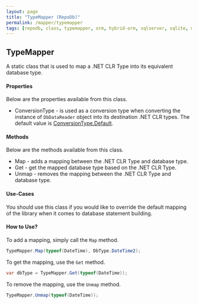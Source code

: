 ```yaml
---
layout: page
title: "TypeMapper (RepoDb)"
permalink: /mapper/typemapper
tags: [repodb, class, typemapper, orm, hybrid-orm, sqlserver, sqlite, mysql, postgresql]
---
```


## TypeMapper

A static class that is used to map a .NET CLR Type into its equivalent database type.

#### Properties

Below are the properties available from this class.

- ConversionType - is used as a conversion type when converting the instance of `DbDataReader` object into its destination .NET CLR types. The default value is [ConversionType.Default](/enumeration/conversiontype).

#### Methods

Below are the methods available from this class.

- Map - adds a mapping between the .NET CLR Type and database type.
- Get - get the mapped database type based on the .NET CLR Type.
- Unmap - removes the mapping between the .NET CLR Type and database type.

#### Use-Cases

You should use this class if you would like to override the default mapping of the library when it comes to database statement building.

#### How to Use?

To add a mapping, simply call the `Map` method.

```csharp
TypeMapper.Map(typeof(DateTime), DbType.DateTime2);
```

To get the mapping, use the `Get` method.

```csharp
var dbType = TypeMapper.Get(typeof(DateTime));
```

To remove the mapping, use the `Unmap` method.

```csharp
TypeMapper.Unmap(typeof(DateTime));
```
